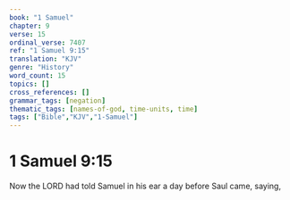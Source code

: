 ```yaml
---
book: "1 Samuel"
chapter: 9
verse: 15
ordinal_verse: 7407
ref: "1 Samuel 9:15"
translation: "KJV"
genre: "History"
word_count: 15
topics: []
cross_references: []
grammar_tags: [negation]
thematic_tags: [names-of-god, time-units, time]
tags: ["Bible","KJV","1-Samuel"]
---
```


# 1 Samuel 9:15

Now the LORD had told Samuel in his ear a day before Saul came, saying,
